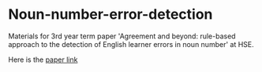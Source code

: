 # Noun-number-error-detection
Materials for 3rd year term paper 'Agreement and beyond: rule-based approach to the detection of English learner errors in noun number' at HSE.

Here is the [paper link](https://disk.yandex.com/i/PZaH-RggWlCz0Q)
